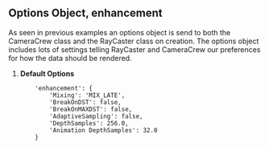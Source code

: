 Options Object, enhancement
---------------------------

As seen in previous examples an options object is send to both the CameraCrew 
class and the RayCaster class on creation. The options object includes lots of
settings telling RayCaster and CameraCrew our preferences for how the data 
should be rendered. 



<canvas id="rayCanvas" style="height:300px; width:300px; background: grey" ></canvas>
       
   
1. **Default Options**


           'enhancement': {
               'Mixing': 'MIX_LATE',
               'BreakOnDST': false,
               'BreakOnMAXDST': false,
               'AdaptiveSampling': false,
               'DepthSamples': 256.0,
               'Animation DepthSamples': 32.0
           }


<script src="../../../js/lib.js"  ></script>
<script src="../../../js/RayCaster.js"></script>
<script>
    var canvas_element = document.getElementById("rayCanvas");
    var renderer = new THREE.WebGLRenderer({canvas: canvas_element});
    var scene = new THREE.Scene();

    var options =  {
    'interpolation': {
        'XY': 'INTERPOLATION_NEAR',
        'Z': 'INTERPOLATION_NEAR',
        map: {}
    },
    'data': {
        'Type': '.png',
        'File': 'VIC Logo'
    },
    'display': {
        'Dampening': .1,
        'Rng_Offset': 0.0,
        'Composition': 0,
        'Camera': 'pCam',
        'Axis Markers': true
    },
    'enhancement': {
        'Mixing': 'MIX_LATE',
        'BreakOnDST': false,
        'BreakOnMAXDST': false,
        'AdaptiveSampling': false,
        'DepthSamples': 256.0,
        'Animation DepthSamples': 32.0
    },
    'surface': {
        'Mode': 'SURF_NONE',
        'Color': {'r': 128, 'g': 128, 'b': 128},
        'Min': 0.101,
        'Max': 1.999,
        'Plasma Level': 0.5,
        'Depth Shade': 0.9
    },
    'filter': {
        'Mode': 'BOX_NONE',
        'Min': 0.184,
        'Mark Color': {'r': 0.9, 'g': 0.1, 'b': 0.1},
        'Mark Opacity': 1.0
    },
    'slice': {
        'X start': 0.0000,
        'X depth': 0.9999,
        'Y start': 0.0000,
        'Y depth': 0.9999,
        'Z start': 0.0000,
        'Z depth': 0.9999
    },
    'color': {
        'selected': 'Cold'
    }
    };
    options.scene = scene;
 options.URLroot="../../../";
    options.renderer = renderer;

    var  cameraCrew = new CameraCrew(options, canvas_element);

    rayCaster = new RayCaster(options);
    cameraCrew.render=rayCaster.render.bind(rayCaster);
    cameraCrew.setupMouseEvents();
    scene.add(rayCaster.pixelVolume);
    rayCaster.loadDataFile('../../../data/logo2.4x8.png');       

    rayCaster.pixelVolume.scale.x = 1.2;
    rayCaster.pixelVolume.scale.y = 0.8;
    rayCaster.pixelVolume.scale.z = 0.25;
    rayCaster.render();
</script>

